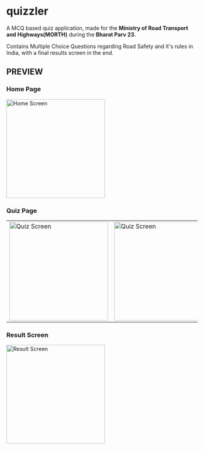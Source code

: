# quizzler
A MCQ based quiz application, made for the **Ministry of Road Transport and Highways(MORTH)** during the **Bharat Parv 23.**

Contains Multiple Choice Questions regarding Road Safety and it's rules in India, with a final results screen in the end.

## PREVIEW
### Home Page
<img width="260" alt="Home Screen" src="https://github.com/Khush1t/Quizzler/assets/76950403/d5804703-a3d0-4a00-96e4-aa5eeadc5668">

### Quiz Page
|||
|-|-|
|<img width="260" alt="Quiz Screen" src="https://github.com/Khush1t/Quizzler/assets/76950403/99261fef-0c9f-414e-8a55-ed4d65084ba9">|<img width="260" alt="Quiz Screen" src="https://github.com/Khush1t/Quizzler/assets/76950403/de061829-8218-45c3-8c03-b819230cf088">|

### Result Screen
<img width="260" alt="Result Screen" src="https://github.com/Khush1t/Quizzler/assets/76950403/f29f4e8b-9c31-4b1f-bdfe-56c100c6fc65">
